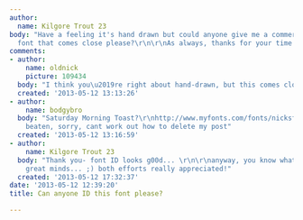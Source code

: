 ```yaml
---
author:
  name: Kilgore Trout 23
body: "Have a feeling it's hand drawn but could anyone give me a commercially available
  font that comes close please?\r\n\r\nAs always, thanks for your time and help\r\n\r\nSteve"
comments:
- author:
    name: oldnick
    picture: 109434
  body: "I think you\u2019re right about hand-drawn, but this comes close...\r\nhttp://www.myfonts.com/fonts/nicksfonts/saturday-morning-toast/saturday-morning-toast/"
  created: '2013-05-12 13:13:26'
- author:
    name: bodgybro
  body: "Saturday Morning Toast?\r\nhttp://www.myfonts.com/fonts/nicksfonts/saturday-morning-toast/\r\n\r\njust
    beaten, sorry, cant work out how to delete my post"
  created: '2013-05-12 13:16:59'
- author:
    name: Kilgore Trout 23
  body: "Thank you- font ID looks g00d... \r\n\r\nanyway, you know what they say about
    great minds... ;) both efforts really appreciated!"
  created: '2013-05-12 17:32:37'
date: '2013-05-12 12:39:20'
title: Can anyone ID this font please?

---
```

